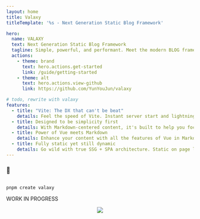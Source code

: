 ```yaml
---
layout: home
title: Valaxy
titleTemplate: '%s - Next Generation Static Blog Framework'

hero:
  name: VALAXY
  text: Next Generation Static Blog Framework
  tagline: Simple, powerful, and performant. Meet the modern BLOG framework you've always wanted.
  actions:
    - theme: brand
      text: hero.actions.get-started
      link: /guide/getting-started
    - theme: alt
      text: hero.actions.view-github
      link: https://github.com/YunYouJun/valaxy

# todo, rewrite with valaxy
features:
  - title: "Vite: The DX that can't be beat"
    details: Feel the speed of Vite. Instant server start and lightning fast HMR that stays fast regardless of the app size.
  - title: Designed to be simplicity first
    details: With Markdown-centered content, it's built to help you focus on writing and deployed with minimum configuration.
  - title: Power of Vue meets Markdown
    details: Enhance your content with all the features of Vue in Markdown, while being able to customize your site with Vue.
  - title: Fully static yet still dynamic
    details: Go wild with true SSG + SPA architecture. Static on page load, but engage users with 100% interactivity from there.
---
```


<div m="auto y-8" text="center" font="black">
<h3 text="3xl">🧪</h3>

<code class="inline-flex text-xl! mt-4 px-4!">
<span>pnpm</span> create <span text="purple">valaxy</span>
</code>

<span text="4xl">WORK IN PROGRESS</span>

</div>

<p align="center">
  <a href="https://sponsors.yunyoujun.cn">
    <img src="https://sponsors.yunyoujun.cn/sponsors.svg">
  </a>
</p>
